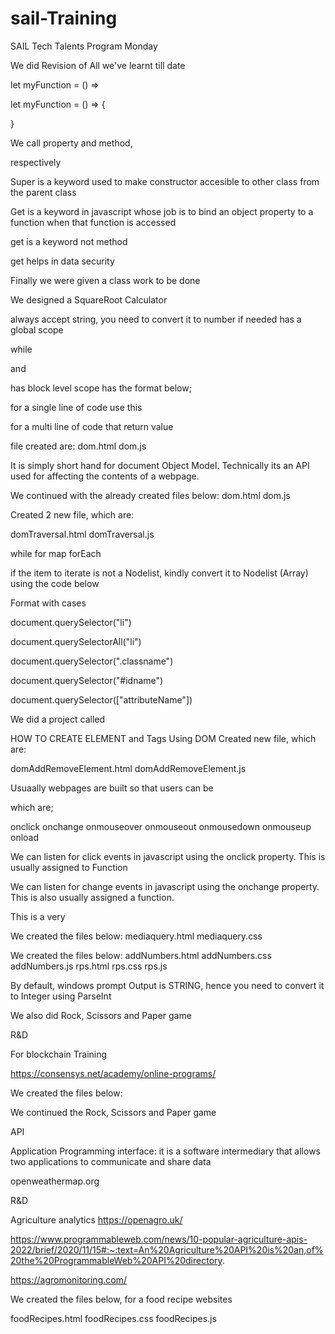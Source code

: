 # sail-Training
SAIL Tech Talents Program
Monday 

<!-- Tuesday, 12th April, 2022 -->
We did Revision of All we've learnt till date

<!--Arrow Function for a single line-->
let myFunction = () =>

<!--Arrow Function for a multi-line-->
let myFunction = () => {

}

 We call property and method, 
 <!--with and  without () --> respectively

 <!-- SUPER -->
Super is a keyword used to make constructor accesible to other class from the parent class

<!-- GETTER -->
Get is a keyword in javascript whose job is to bind an object property to a function  when that function is accessed

get is a keyword not method 

get helps in data security

Finally we were given a class work to be done 

<!-- Thursday, 21st April, 2022 -->


We designed a SquareRoot Calculator

<!-- Revision -->

<!-- 

window.prompt  

--> always accept string, you need to convert it to number if needed

<!-- 

var 

--> has a global scope 

while

<!-- 

let 

--> 
and

<!-- 

const 

--> has block level scope

<!-- 

Arrow Function 

--> has the format below;
  for a single line of code use this

  <!-- 
  
  let a = () => 
  
  -->

for a multi line of code that return value

<!-- 

let a = () => {

} 

-->

<!-- Monday, 25th April, 2022 -->

file created are:
dom.html
dom.js

<!-- DOM  -->
It is simply short hand for document Object Model. Technically its an API used for
affecting the contents of a webpage.


<!-- Tuesday, 26th April, 2022 -->

We continued with the already created files below:
dom.html
dom.js

Created 2 new file, which are:

domTraversal.html
domTraversal.js

<!-- iteration / loop, Use any of the following -->

while 
for
map
forEach

<!-- Conversion  -->
if the item to iterate is not a Nodelist, kindly convert it to Nodelist (Array) using the code below 
<!-- Array.from -->

<!-- querySelector -->
Format with cases

<!-- Return first item in an Array -->
document.querySelector("li")

<!-- Return all items in an Array -->
document.querySelectorAll("li")

<!-- Return item in an by Class Name -->
document.querySelector(".classname")

<!-- Return item in an by id Name -->
document.querySelector("#idname")

<!-- Return item in an by attribute Name -->
document.querySelector(["attributeName"])

We did a project called 
<!-- Counter -->

<!-- Thursday, 28th April, 2022 -->
HOW TO CREATE ELEMENT and Tags Using DOM
Created new file, which are:

domAddRemoveElement.html
domAddRemoveElement.js

<!-- JAVASCRIPT EVENTS -->
Usuaally webpages are built so that users can be 

which are;

onclick
onchange
onmouseover
onmouseout
onmousedown
onmouseup
onload

<!-- onclick -->
We can listen for click events in javascript using the onclick property. This is usually assigned to Function

<!-- onchange -->
We can listen for change events in javascript using the onchange property. This is also usually assigned a function.

<!-- onload -->
This is a very 


<!-- Thursday, 5th May, 2022 -->

We created the files below:
mediaquery.html
mediaquery.css

<!-- Tuesday, 10th May, 2022 -->

We created the files below:
addNumbers.html
addNumbers.css
addNumbers.js
rps.html
rps.css
rps.js

By default, windows prompt Output is STRING, hence you need to convert it to 
Integer using ParseInt

We also did Rock, Scissors and Paper game

R&D

For blockchain Training

https://consensys.net/academy/online-programs/

<!-- Tuesday, 12th May, 2022 -->

We created the files below:


We continued the  Rock, Scissors and Paper game

API

Application Programming interface: it is a software intermediary that allows two applications to communicate and share data

openweathermap.org

R&D

Agriculture analytics
https://openagro.uk/

https://www.programmableweb.com/news/10-popular-agriculture-apis-2022/brief/2020/11/15#:~:text=An%20Agriculture%20API%20is%20an,of%20the%20ProgrammableWeb%20API%20directory.

https://agromonitoring.com/
 

<!-- Thursday, 26th May, 2022 -->

We created the files below, for a food recipe websites

foodRecipes.html
foodRecipes.css
foodRecipes.js
 